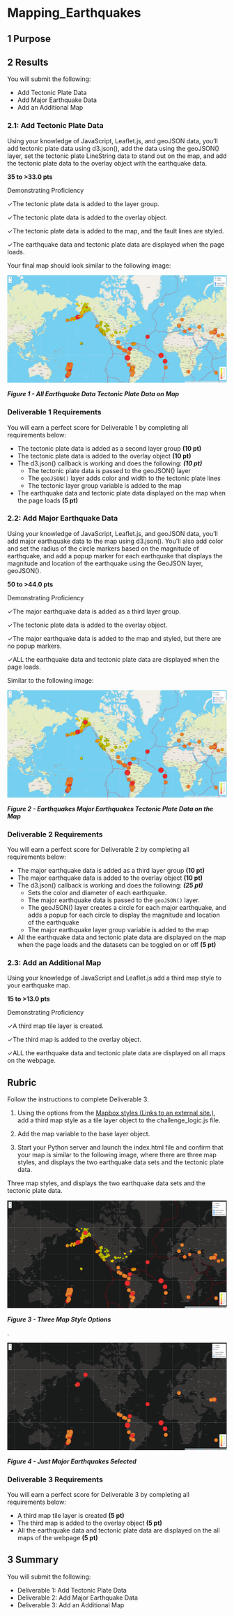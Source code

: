 # Mapping_Earthquakes

## 1 Purpose



## 2 Results

You will submit the following:

- Add Tectonic Plate Data
- Add Major Earthquake Data
- Add an Additional Map

### 2.1: Add Tectonic Plate Data

Using your knowledge of JavaScript, Leaflet.js, and geoJSON data, you’ll add tectonic plate data using d3.json(), add the data using the geoJSON() layer, set the tectonic plate LineString data to stand out on the map, and add the tectonic plate data to the overlay object with the earthquake data.

**35 to >33.0 pts**

Demonstrating Proficiency

✓The tectonic plate data is added to the layer group. 

✓The tectonic plate data is added to the overlay object. 

✓The tectonic plate data is added to the map, and the fault lines are styled. 

✓The earthquake data and tectonic plate data are displayed when the page loads.

Your final map should look similar to the following image:

![ All earthquake data  and  tectonic plate data on the map](/Resources/1-all-earthquake-data-tectonic-plate-data-on-map.png "Figure 1 - All Earthquake Data Tectonic Plate Data on Map")

***Figure 1 - All Earthquake Data Tectonic Plate Data on Map***



### Deliverable 1 Requirements

You will earn a perfect score for Deliverable 1 by completing all requirements below:

- The tectonic plate data is added as a second layer group **(10 pt)**
- The tectonic plate data is added to the overlay object **(10 pt)**
- The d3.json() callback is working and does the following: ***(10 pt)***
  - The tectonic plate data is passed to the geoJSON() layer
  - The `geoJSON()` layer adds color and width to the tectonic plate lines
  - The tectonic layer group variable is added to the map
- The earthquake data and tectonic plate data displayed on the map when the page loads **(5 pt)**

### 2.2: Add Major Earthquake Data

Using your knowledge of JavaScript, Leaflet.js, and geoJSON data, you’ll add major earthquake data to the map using d3.json(). You'll also add color and set the radius of the circle markers based on the magnitude of earthquake, and add a popup marker for each earthquake that displays the magnitude and location of the earthquake using the GeoJSON layer, geoJSON().

**50 to >44.0 pts**

Demonstrating Proficiency

✓The major earthquake data is added as a third layer group.

✓The tectonic plate data is added to the overlay object. 

✓The major earthquake data is added to the map and styled, but there are no popup markers. 

✓ALL the earthquake data and tectonic plate data are displayed when the page loads.

Similar to the following image:

![All earthquakes, major earthquakes, and tectonic plate data on the map](/Resources/2-earthquakes-major-earthquakes-tectonic-plate-data-on-the-map.png "Figure 2 - Earthquakes Major Earthquakes Tectonic Plate Data on the Map")

***Figure 2 - Earthquakes Major Earthquakes Tectonic Plate Data on the Map***



### Deliverable 2 Requirements

You will earn a perfect score for Deliverable 2 by completing all requirements below:

- The major earthquake data is added as a third layer group **(10 pt)**
- The major earthquake data is added to the overlay object **(10 pt)**
- The d3.json() callback is working and does the following: ***(25 pt)***
  - Sets the color and diameter of each earthquake.
  - The major earthquake data is passed to the `geoJSON()` layer.
  - The geoJSON() layer creates a circle for each major earthquake, and adds a popup for each circle to display the magnitude and location of the earthquake
  - The major earthquake layer group variable is added to the map
- All the earthquake data and tectonic plate data are displayed on the map when the page loads and the datasets can be toggled on or off **(5 pt)**

### 2.3: Add an Additional Map

Using your knowledge of JavaScript and Leaflet.js add a third map style to your earthquake map.

**15 to >13.0 pts**

Demonstrating Proficiency

✓A third map tile layer is created. 

✓The third map is added to the overlay object. 

✓ALL the earthquake data and tectonic plate data are displayed on all maps on the webpage.

## Rubric

Follow the instructions to complete Deliverable 3.

1. Using the options from the [Mapbox styles (Links to an external site.)](https://docs.mapbox.com/api/maps/#styles), add a third map style as a tile layer object to the challenge_logic.js  file.

2. Add the map variable to the base layer object.

3. Start your Python server and launch the index.html file and confirm that your map is similar to the following image, where there are three map styles, and displays the two earthquake data sets and the tectonic plate data.

   

Three map styles, and displays the two earthquake data sets and the tectonic plate data.

![All earthquakes, major earthquakes, and tectonic plate data on the map with three map style options](/Resources/3-three-map-style-options.png "Figure 3 - Three Map Style Options")

***Figure 3 - Three Map Style Options***

.

![Just major earthquakes selected on the map with three map style and three layer options](/Resources/4-Just_Major_Earthquakes_Selected.png "Figure 4 - Just Major Earthquakes Selected")

***Figure 4 - Just Major Earthquakes Selected***

### Deliverable 3 Requirements

You will earn a perfect score for Deliverable 3 by completing all requirements below:

- A third map tile layer is created **(5 pt)**
- The third map is added to the overlay object **(5 pt)**
- All the earthquake data and tectonic plate data are displayed on the all maps of the webpage **(5 pt)**

## 3 Summary

You will submit the following:

- Deliverable 1: Add Tectonic Plate Data
- Deliverable 2: Add Major Earthquake Data
- Deliverable 3: Add an Additional Map